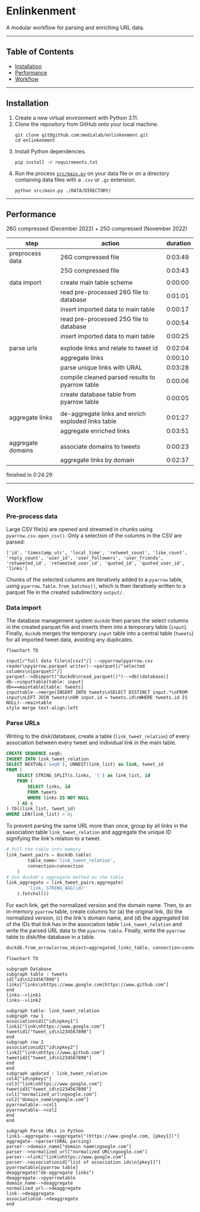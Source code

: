 # Enlinkenment

A modular workflow for parsing and enriching URL data.

---
## Table of Contents
- [Installation](#installation)
- [Performance](#performance)
- [Workflow](#workflow)
---
## Installation
1. Create a new virtual environment with Python 3.11.
1. Clone the repository from GitHub onto your local machine.
    ```shell
    git clone git@github.com:medialab/enlinkenment.git
    cd enlinkenment
    ```
2. Install Python dependencies.
    ```shell
    pip install -r requirements.txt
    ```
3. Run the process [`src/main.py`](src/main.py) on your data file or on a directory containing data files with a `.csv` or `.gz` extension.
    ```shell
    python src/main.py ./DATA/DIRECTORY/
    ```

---
## Performance
26G compressed (December 2022) + 25G compressed (November 2022)

|step|action|duration|
|--|--|--|
|preprocess data|26G compressed file|0:03:49|
||25G compressed file|0:03:43|
|||
|data import|create main table scheme|0:00:00|
||read pre-processed 26G file to database|0:01:01|
||insert imported data to main table|0:00:17|
||read pre-processed 25G file to database|0:00:54|
||insert imported data to main table|0:00:25|
|||
|parse urls|explode links and relate to tweet id|0:02:04|
||aggregate links|0:00:10|
||parse unique links with URAL|0:03:28|
||compile cleaned parsed results to pyarrow table|0:00:06|
||create database table from pyarrow table|0:00:05|
|||
|aggregate links|de-aggregate links and enrich exploded links table|0:01:27|
||aggregate enriched links|0:03:51|
|||
|aggregate domains|associate domains to tweets|0:00:23|
||aggregate links by domain|0:02:37|

finished in 0:24:29

---
## Workflow

### Pre-process data
Large CSV file(s) are opened and streamed in chunks using `pyarrow.csv.open_csv()`. Only a selection of the columns in the CSV are parsed:
```
['id', 'timestamp_utc', 'local_time', 'retweet_count', 'like_count', 'reply_count', 'user_id', 'user_followers', 'user_friends', 'retweeted_id', 'retweeted_user_id', 'quoted_id', 'quoted_user_id', 'links']
```
Chunks of the selected columns are iteratively added to a `pyarrow` table, using `pyarrow.Table.from_batches()`, which is then iteratively written to a parquet file in the created subdirectory `output/`.

### Data import
The database management system `duckdb` then parses the select columns in the created parquet file and inserts them into a temporary table (`input`). Finally, `duckdb` merges the temporary `input` table into a central table (`tweets`) for all imported tweet data, avoiding any duplicates.
```mermaid
flowchart TD

input[/"full data file\n[csv]"/] -->pyarrow(pyarrow.csv reader\npyarrow.parquet writer)-->parquet[/"selected columns\n[parquet]"/]
parquet-->dbimport("duckdb\nread_parquet()")-->db[(database)]
db-->inputtable[table: input]
db===maintable[table: tweets]
inputtable-->merge(INSERT INTO tweets\nSELECT DISTINCT input.*\nFROM input\nLEFT JOIN tweets\nON input.id = tweets.id\nWHERE tweets.id IS NULL)-->maintable
style merge text-align:left
```

### Parse URLs
Writing to the disk/database, create a table (`link_tweet_relation`) of every association between every tweet and individual link in the main table.
```sql
CREATE SEQUENCE seq0;
INSERT INTO link_tweet_relation
SELECT NEXTVAL('seq0'), UNNEST(link_list) as link, tweet_id
FROM (
    SELECT STRING_SPLIT(s.links, '|') as link_list, id
    FROM (
        SELECT links, id
        FROM tweets
        WHERE links IS NOT NULL
    ) AS s
) tbl(link_list, tweet_id)
WHERE LEN(link_list) > 0;
```

To prevent parsing the same URL more than once, group by all links in the association table `link_tweet_relation` and aggregate the unique ID signifying the link's relation to a tweet.
```python
# Pull the table into memory
link_tweet_pairs = duckdb.table(
        table_name='link_tweet_relation',
        connection=connection
    )
# Use duckdb's aggregate method on the table
link_aggregate = link_tweet_pairs.aggregate(
        'link, STRING_AGG(id)'
    ).fetchall()
```

For each link, get the normalized version and the domain name. Then, to an in-memory `pyarrow` table, create columns for (a) the original link, (b) the normalized version, (c) the link's domain name, and (d) the aggregated list of the IDs that link has in the association table `link_tweet_relation` and write the parsed URL data to the `pyarrow table`. Finally, write the `pyarrow` table to disk/the database in a table.

```python
duckdb.from_arrow(arrow_object=aggregated_links_table, connection=connection).create(table_name='url_parse_results')
```

```mermaid
flowchart TD

subgraph Database
subgraph table : tweets
id["id\n1234567890"]
links["links\nhttps://www.google.com|https://www.github.com"]
end
links-->link1
links-->link2

subgraph table: link_tweet_relation
subgraph row 1
associationid1["id\npkey1"]
link1["link\nhttps://www.google.com"]
tweetid1["tweet_id\n1234567890"]
end
subgraph row 2
associationid2["id\npkey2"]
link2["link\nhttps://www.github.com"]
tweetid2["tweet_id\n1234567890"]
end
end
subgraph updated : link_tweet_relation
col4["id\npkey1"]
col3["link\nhttps://www.google.com"]
tweetid3["tweet_id\n1234567890"]
col1["normalized_url\ngoogle.com"]
col2["domain_name\ngoogle.com"]
pyarrowtable-->col1
pyarrowtable-->col2
end
end

subgraph Parse URLs in Python
link1--aggregate-->aggregate["(https://www.google.com, [pkey1])"]
aggregate-->parser(URAL parsing)
parser-->domain_name["domain name\ngoogle.com"]
parser-->normalized_url["normalized URL\ngoogle.com"]
parser-->link["link\nhttps://www.google.com"]
parser-->associationid["list of association ids\n[pkey1]"]
pyarrowtable[pyarrow table]
deaggregate("de-aggregate links")
deaggregate-->pyarrowtable
domain_name-->deaggregate
normalized_url-->deaggregate
link-->deaggregate
associationid-->deaggregate
end

```